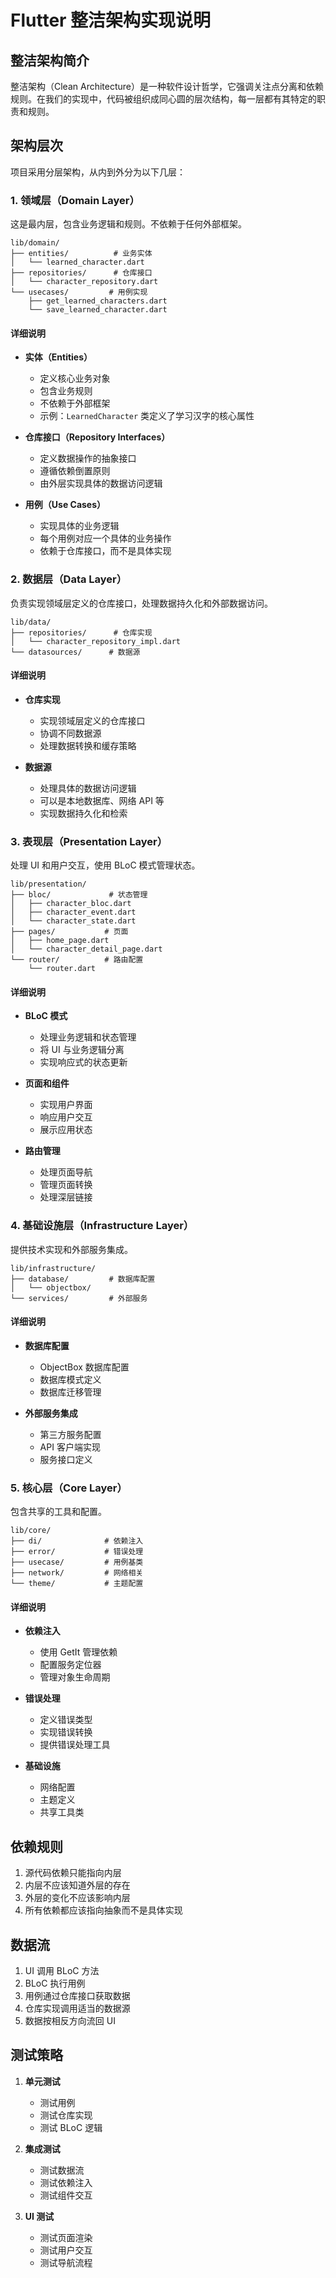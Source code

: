 # Flutter 整洁架构实现说明

## 整洁架构简介

整洁架构（Clean Architecture）是一种软件设计哲学，它强调关注点分离和依赖规则。在我们的实现中，代码被组织成同心圆的层次结构，每一层都有其特定的职责和规则。

## 架构层次

项目采用分层架构，从内到外分为以下几层：

### 1. 领域层（Domain Layer）

这是最内层，包含业务逻辑和规则。不依赖于任何外部框架。

```
lib/domain/
├── entities/          # 业务实体
│   └── learned_character.dart
├── repositories/      # 仓库接口
│   └── character_repository.dart
└── usecases/         # 用例实现
    ├── get_learned_characters.dart
    └── save_learned_character.dart
```

#### 详细说明

- **实体（Entities）**
  - 定义核心业务对象
  - 包含业务规则
  - 不依赖于外部框架
  - 示例：`LearnedCharacter` 类定义了学习汉字的核心属性

- **仓库接口（Repository Interfaces）**
  - 定义数据操作的抽象接口
  - 遵循依赖倒置原则
  - 由外层实现具体的数据访问逻辑

- **用例（Use Cases）**
  - 实现具体的业务逻辑
  - 每个用例对应一个具体的业务操作
  - 依赖于仓库接口，而不是具体实现

### 2. 数据层（Data Layer）

负责实现领域层定义的仓库接口，处理数据持久化和外部数据访问。

```
lib/data/
├── repositories/      # 仓库实现
│   └── character_repository_impl.dart
└── datasources/      # 数据源
```

#### 详细说明

- **仓库实现**
  - 实现领域层定义的仓库接口
  - 协调不同数据源
  - 处理数据转换和缓存策略

- **数据源**
  - 处理具体的数据访问逻辑
  - 可以是本地数据库、网络 API 等
  - 实现数据持久化和检索

### 3. 表现层（Presentation Layer）

处理 UI 和用户交互，使用 BLoC 模式管理状态。

```
lib/presentation/
├── bloc/             # 状态管理
│   ├── character_bloc.dart
│   ├── character_event.dart
│   └── character_state.dart
├── pages/           # 页面
│   ├── home_page.dart
│   └── character_detail_page.dart
└── router/          # 路由配置
    └── router.dart
```

#### 详细说明

- **BLoC 模式**
  - 处理业务逻辑和状态管理
  - 将 UI 与业务逻辑分离
  - 实现响应式的状态更新

- **页面和组件**
  - 实现用户界面
  - 响应用户交互
  - 展示应用状态

- **路由管理**
  - 处理页面导航
  - 管理页面转换
  - 处理深层链接

### 4. 基础设施层（Infrastructure Layer）

提供技术实现和外部服务集成。

```
lib/infrastructure/
├── database/         # 数据库配置
│   └── objectbox/
└── services/         # 外部服务
```

#### 详细说明

- **数据库配置**
  - ObjectBox 数据库配置
  - 数据库模式定义
  - 数据库迁移管理

- **外部服务集成**
  - 第三方服务配置
  - API 客户端实现
  - 服务接口定义

### 5. 核心层（Core Layer）

包含共享的工具和配置。

```
lib/core/
├── di/              # 依赖注入
├── error/           # 错误处理
├── usecase/         # 用例基类
├── network/         # 网络相关
└── theme/           # 主题配置
```

#### 详细说明

- **依赖注入**
  - 使用 GetIt 管理依赖
  - 配置服务定位器
  - 管理对象生命周期

- **错误处理**
  - 定义错误类型
  - 实现错误转换
  - 提供错误处理工具

- **基础设施**
  - 网络配置
  - 主题定义
  - 共享工具类

## 依赖规则

1. 源代码依赖只能指向内层
2. 内层不应该知道外层的存在
3. 外层的变化不应该影响内层
4. 所有依赖都应该指向抽象而不是具体实现

## 数据流

1. UI 调用 BLoC 方法
2. BLoC 执行用例
3. 用例通过仓库接口获取数据
4. 仓库实现调用适当的数据源
5. 数据按相反方向流回 UI

## 测试策略

1. **单元测试**
   - 测试用例
   - 测试仓库实现
   - 测试 BLoC 逻辑

2. **集成测试**
   - 测试数据流
   - 测试依赖注入
   - 测试组件交互

3. **UI 测试**
   - 测试页面渲染
   - 测试用户交互
   - 测试导航流程 